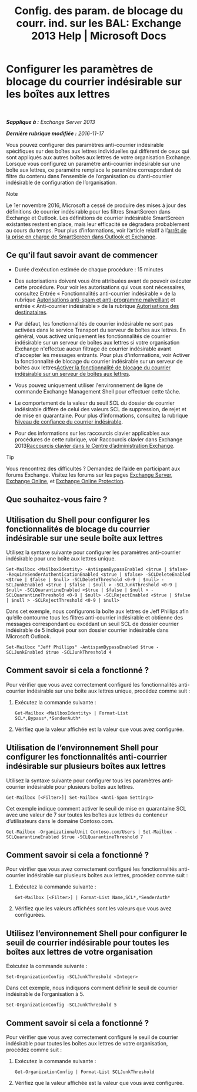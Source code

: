 ﻿---
title: 'Config. des param. de blocage du courr. ind. sur les BAL: Exchange 2013 Help | Microsoft Docs'
TOCTitle: Configurer les paramètres de blocage du courrier indésirable sur les boîtes aux lettres
ms:assetid: 868d7fd8-e817-46ba-9b67-edf2f50b9494
ms:mtpsurl: https://technet.microsoft.com/fr-fr/library/Bb123559(v=EXCHG.150)
ms:contentKeyID: 50478617
ms.date: 05/23/2018
mtps_version: v=EXCHG.150
ms.translationtype: MT
---

# Configurer les paramètres de blocage du courrier indésirable sur les boîtes aux lettres

 

_**Sapplique à :** Exchange Server 2013_

_**Dernière rubrique modifiée :** 2016-11-17_

Vous pouvez configurer des paramètres anti-courrier indésirable spécifiques sur des boîtes aux lettres individuelles qui diffèrent de ceux qui sont appliqués aux autres boîtes aux lettres de votre organisation Exchange. Lorsque vous configurez un paramètre anti-courrier indésirable sur une boîte aux lettres, ce paramètre remplace le paramètre correspondant de filtre du contenu dans l’ensemble de l’organisation ou d’anti-courrier indésirable de configuration de l’organisation.

> [!NOTE]
> Le 1er novembre 2016, Microsoft a cessé de produire des mises à jour des définitions de courrier indésirable pour les filtres SmartScreen dans Exchange et Outlook. Les définitions de courrier indésirable SmartScreen existantes restent en place, mais leur efficacité se dégradera probablement au cours du temps. Pour plus d’informations, voir l’article relatif à l’<a href="https://go.microsoft.com/fwlink/p/?linkid=835894">arrêt de la prise en charge de SmartScreen dans Outlook et Exchange</a>.


## Ce qu'il faut savoir avant de commencer

  - Durée d’exécution estimée de chaque procédure : 15 minutes

  - Des autorisations doivent vous être attribuées avant de pouvoir exécuter cette procédure. Pour voir les autorisations qui vous sont nécessaires, consultez Entrée « Fonctionnalités anti-courrier indésirable » de la rubrique [Autorisations anti-spam et anti-programme malveillant](anti-spam-and-anti-malware-permissions-exchange-2013-help.md) et entrée « Anti-courrier indésirable » de la rubrique [Autorisations des destinataires](recipients-permissions-exchange-2013-help.md).

  - Par défaut, les fonctionnalités de courrier indésirable ne sont pas activées dans le service Transport du serveur de boîtes aux lettres. En général, vous activez uniquement les fonctionnalités de courrier indésirable sur un serveur de boîtes aux lettres si votre organisation Exchange n'effectue aucun filtrage de courrier indésirable avant d'accepter les messages entrants. Pour plus d'informations, voir Activer la fonctionnalité de blocage du courrier indésirable sur un serveur de boîtes aux lettres[Activer la fonctionnalité de blocage du courrier indésirable sur un serveur de boîtes aux lettres](enable-anti-spam-functionality-on-mailbox-servers-exchange-2013-help.md).

  - Vous pouvez uniquement utiliser l'environnement de ligne de commande Exchange Management Shell pour effectuer cette tâche.

  - Le comportement de la valeur du seuil SCL du dossier de courrier indésirable diffère de celui des valeurs SCL de suppression, de rejet et de mise en quarantaine. Pour plus d’informations, consultez la rubrique [Niveau de confiance du courrier indésirable](spam-confidence-level-threshold-exchange-2013-help.md).

  - Pour des informations sur les raccourcis clavier applicables aux procédures de cette rubrique, voir Raccourcis clavier dans Exchange 2013[Raccourcis clavier dans le Centre d’administration Exchange](keyboard-shortcuts-in-the-exchange-admin-center-exchange-online-protection-help.md).

> [!TIP]
> Vous rencontrez des difficultés ? Demandez de l’aide en participant aux forums Exchange. Visitez les forums sur les pages <a href="https://go.microsoft.com/fwlink/p/?linkid=60612">Exchange Server</a>, <a href="https://go.microsoft.com/fwlink/p/?linkid=267542">Exchange Online</a>, et <a href="https://go.microsoft.com/fwlink/p/?linkid=285351">Exchange Online Protection</a>.


## Que souhaitez-vous faire ?

## Utilisation du Shell pour configurer les fonctionnalités de blocage du courrier indésirable sur une seule boîte aux lettres

Utilisez la syntaxe suivante pour configurer les paramètres anti-courrier indésirable pour une boîte aux lettres unique.

    Set-Mailbox <MailboxIdentity> -AntispamBypassEnabled <$true | $false> -RequireSenderAuthenticationEnabled <$true | $false> -SCLDeleteEnabled <$true | $false | $null> -SCLDeleteThreshold <0-9 | $null> -SCLJunkEnabled <$true | $false | $null > -SCLJunkThreshold <0-9 | $null> -SCLQuarantineEnabled <$true | $false | $null > -SCLQuarantineThreshold <0-9 | $null> -SCLRejectEnabled <$true | $false | $null > -SCLRejectThreshold <0-9 | $null>

Dans cet exemple, nous configurons la boîte aux lettres de Jeff Phillips afin qu’elle contourne tous les filtres anti-courrier indésirable et obtienne des messages correspondant ou excédant un seuil SCL de dossier courrier indésirable de 5 indiqué pour son dossier courrier indésirable dans Microsoft Outlook.

    Set-Mailbox "Jeff Phillips" -AntispamBypassEnabled $true -SCLJunkEnabled $true -SCLJunkThreshold 4

## Comment savoir si cela a fonctionné ?

Pour vérifier que vous avez correctement configuré les fonctionnalités anti-courrier indésirable sur une boîte aux lettres unique, procédez comme suit :

1.  Exécutez la commande suivante :
    
        Get-Mailbox <MailboxIdentity> | Format-List SCL*,Bypass*,*SenderAuth*

2.  Vérifiez que la valeur affichée est la valeur que vous avez configurée.

## Utilisation de l’environnement Shell pour configurer les fonctionnalités anti-courrier indésirable sur plusieurs boîtes aux lettres

Utilisez la syntaxe suivante pour configurer tous les paramètres anti-courrier indésirable pour plusieurs boîtes aux lettres.

    Get-Mailbox [<Filter>]| Set-Mailbox <Anti-Spam Settings>

Cet exemple indique comment activer le seuil de mise en quarantaine SCL avec une valeur de 7 sur toutes les boîtes aux lettres du conteneur d’utilisateurs dans le domaine Contoso.com.

    Get-Mailbox -OrganizationalUnit Contoso.com/Users | Set-Mailbox -SCLQuarantineEnabled $true -SCLQuarantineThreshold 7

## Comment savoir si cela a fonctionné ?

Pour vérifier que vous avez correctement configuré les fonctionnalités anti-courrier indésirable sur plusieurs boîtes aux lettres, procédez comme suit :

1.  Exécutez la commande suivante :
    
        Get-Mailbox [<Filter>] | Format-List Name,SCL*,*SenderAuth*

2.  Vérifiez que les valeurs affichées sont les valeurs que vous avez configurées.

## Utilisez l’environnement Shell pour configurer le seuil de courrier indésirable pour toutes les boîtes aux lettres de votre organisation

Exécutez la commande suivante :

    Set-OrganizationConfig -SCLJunkThreshold <Integer>

Dans cet exemple, nous indiquons comment définir le seuil de courrier indésirable de l’organisation à 5.

    Set-OrganizationConfig -SCLJunkThreshold 5

## Comment savoir si cela a fonctionné ?

Pour vérifier que vous avez correctement configuré le seuil de courrier indésirable pour toutes les boîtes aux lettres de votre organisation, procédez comme suit :

1.  Exécutez la commande suivante :
    
        Get-OrganizationConfig | Format-List SCLJunkThreshold

2.  Vérifiez que la valeur affichée est la valeur que vous avez configurée.

